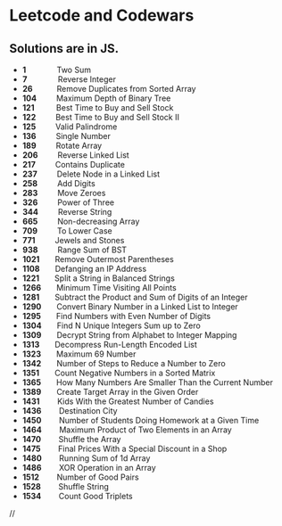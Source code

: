 # Leetcode and Codewars

## Solutions are in JS.

* **1**	    &nbsp; &nbsp; &nbsp; &nbsp; &nbsp;  &nbsp; &nbsp;Two Sum
* **7**	    &nbsp; &nbsp; &nbsp; &nbsp; &nbsp;  &nbsp; &nbsp;Reverse Integer
* **26**	  &nbsp; &nbsp; &nbsp; &nbsp; &nbsp; Remove Duplicates from Sorted Array
* **104**	  &nbsp; &nbsp; &nbsp; &nbsp; Maximum Depth of Binary Tree
* **121**	  &nbsp; &nbsp; &nbsp; &nbsp; &nbsp;Best Time to Buy and Sell Stock
* **122**	  &nbsp; &nbsp; &nbsp; &nbsp; Best Time to Buy and Sell Stock II
* **125**	  &nbsp; &nbsp; &nbsp; &nbsp; Valid Palindrome
* **136**   &nbsp; &nbsp; &nbsp; &nbsp; Single Number   
* **189**   &nbsp; &nbsp; &nbsp; &nbsp; Rotate Array
* **206**	  &nbsp; &nbsp; &nbsp; &nbsp; Reverse Linked List
* **217**	  &nbsp; &nbsp; &nbsp; &nbsp; Contains Duplicate
* **237**	  &nbsp; &nbsp; &nbsp; &nbsp; Delete Node in a Linked List
* **258**	  &nbsp; &nbsp; &nbsp; &nbsp; Add Digits 	
* **283**	  &nbsp; &nbsp; &nbsp; &nbsp; Move Zeroes
* **326**	  &nbsp; &nbsp; &nbsp; &nbsp; Power of Three 	
* **344**	  &nbsp; &nbsp; &nbsp; &nbsp; Reverse String   		    			
* **665**	  &nbsp; &nbsp; &nbsp; &nbsp; Non-decreasing Array  
* **709**	  &nbsp; &nbsp; &nbsp; &nbsp; To Lower Case   		  		 		
* **771**	  &nbsp; &nbsp; &nbsp; &nbsp; Jewels and Stones    
* **938**	  &nbsp; &nbsp; &nbsp; &nbsp;  Range Sum of BST		
* **1021**	&nbsp; &nbsp;   &nbsp; Remove Outermost Parentheses	  			
* **1108**	&nbsp; &nbsp;   &nbsp; Defanging an IP Address
* **1221**  &nbsp; &nbsp;   &nbsp; Split a String in Balanced Strings
* **1266**  &nbsp; &nbsp;   &nbsp; Minimum Time Visiting All Points
* **1281**  &nbsp; &nbsp;   &nbsp; Subtract the Product and Sum of Digits of an Integer
* **1290**	&nbsp; &nbsp;   &nbsp; Convert Binary Number in a Linked List to Integer
* **1295**	&nbsp; &nbsp;   &nbsp; Find Numbers with Even Number of Digits    		
* **1304**	&nbsp; &nbsp;   &nbsp; Find N Unique Integers Sum up to Zero  
* **1309**	&nbsp; &nbsp;   &nbsp; Decrypt String from Alphabet to Integer Mapping
* **1313**	&nbsp; &nbsp;   &nbsp; Decompress Run-Length Encoded List
* **1323**	&nbsp; &nbsp;   &nbsp; Maximum 69 Number
* **1342**	&nbsp; &nbsp;   &nbsp; Number of Steps to Reduce a Number to Zero
* **1351**	&nbsp; &nbsp;   &nbsp; Count Negative Numbers in a Sorted Matrix 	
* **1365**  &nbsp; &nbsp;   &nbsp; How Many Numbers Are Smaller Than the Current Number
* **1389**  &nbsp; &nbsp;   &nbsp; Create Target Array in the Given Order
* **1431**	&nbsp; &nbsp;   &nbsp; &nbsp;Kids With the Greatest Number of Candies
* **1436**	&nbsp; &nbsp;   &nbsp; &nbsp;Destination City
* **1450**	&nbsp; &nbsp;   &nbsp; &nbsp;Number of Students Doing Homework at a Given Time
* **1464**	&nbsp; &nbsp;   &nbsp; &nbsp;Maximum Product of Two Elements in an Array
* **1470**	&nbsp; &nbsp;   &nbsp; &nbsp;Shuffle the Array
* **1475**	&nbsp; &nbsp;   &nbsp; &nbsp;Final Prices With a Special Discount in a Shop
* **1480**	&nbsp; &nbsp;   &nbsp; &nbsp;Running Sum of 1d Array
* **1486**	&nbsp; &nbsp;   &nbsp; &nbsp;XOR Operation in an Array
* **1512**	&nbsp; &nbsp;   &nbsp; &nbsp;Number of Good Pairs
* **1528**	&nbsp; &nbsp;   &nbsp; &nbsp;Shuffle String
* **1534**	&nbsp; &nbsp;   &nbsp; &nbsp;Count Good Triplets    

//
